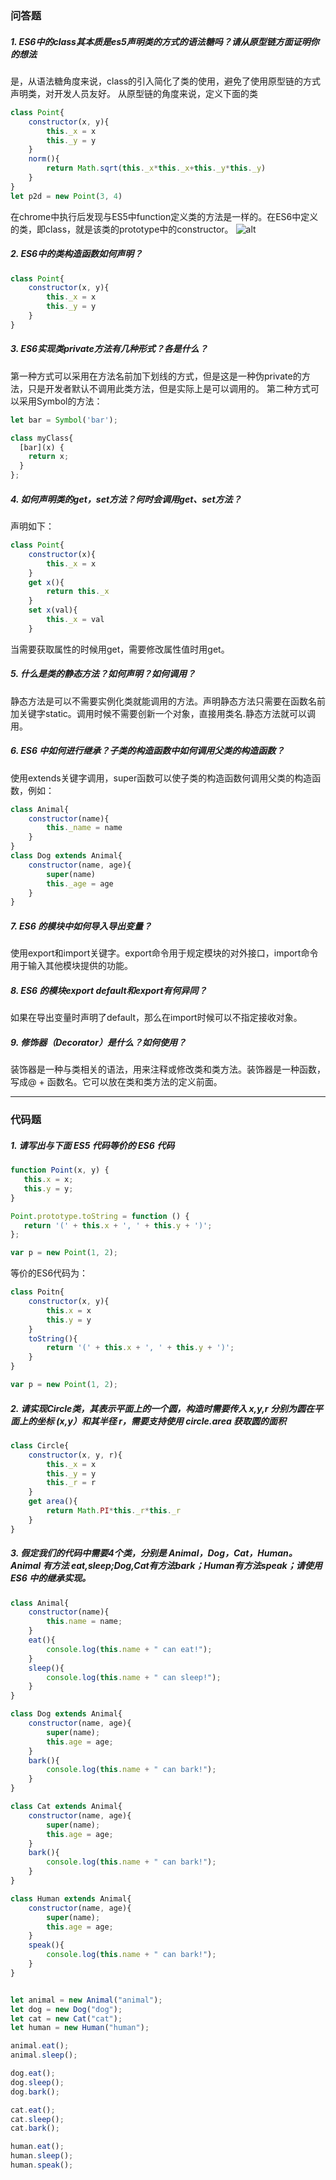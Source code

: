 ### 问答题
##### 1. ES6中的class其本质是es5声明类的方式的语法糖吗？请从原型链方面证明你的想法
是，从语法糖角度来说，class的引入简化了类的使用，避免了使用原型链的方式声明类，对开发人员友好。
从原型链的角度来说，定义下面的类
```javascript
class Point{
    constructor(x, y){
        this._x = x
        this._y = y
    }
    norm(){
        return Math.sqrt(this._x*this._x+this._y*this._y)
    }
}
let p2d = new Point(3, 4)
```
在chrome中执行后发现与ES5中function定义类的方法是一样的。在ES6中定义的类，即class，就是该类的prototype中的constructor。
![alt](./img/1.png)
##### 2. ES6中的类构造函数如何声明？
```javascript
class Point{
    constructor(x, y){
        this._x = x
        this._y = y
    }
}
```
##### 3. ES6实现类private方法有几种形式？各是什么？
第一种方式可以采用在方法名前加下划线的方式，但是这是一种伪private的方法，只是开发者默认不调用此类方法，但是实际上是可以调用的。
第二种方式可以采用Symbol的方法：
```javascript
let bar = Symbol('bar');

class myClass{
  [bar](x) {
    return x;
  }
};
```
##### 4. 如何声明类的get，set方法？何时会调用get、set方法？
声明如下：
```javascript
class Point{
    constructor(x){
        this._x = x
    }
    get x(){
        return this._x
    }
    set x(val){
        this._x = val
    }
```
当需要获取属性的时候用get，需要修改属性值时用get。
##### 5. 什么是类的静态方法？如何声明？如何调用？
静态方法是可以不需要实例化类就能调用的方法。声明静态方法只需要在函数名前加关键字static。调用时候不需要创新一个对象，直接用类名.静态方法就可以调用。
##### 6. ES6 中如何进行继承？子类的构造函数中如何调用父类的构造函数？
使用extends关键字调用，super函数可以使子类的构造函数何调用父类的构造函数，例如：
```javascript
class Animal{
    constructor(name){
        this._name = name
    }
}
class Dog extends Animal{
    constructor(name, age){
        super(name)
        this._age = age
    }
}
```
##### 7. ES6 的模块中如何导入导出变量？
使用export和import关键字。export命令用于规定模块的对外接口，import命令用于输入其他模块提供的功能。
##### 8. ES6 的模块export default和export有何异同？
如果在导出变量时声明了default，那么在import时候可以不指定接收对象。
##### 9. 修饰器（Decorator）是什么？如何使用？
装饰器是一种与类相关的语法，用来注释或修改类和类方法。装饰器是一种函数，写成@ + 函数名。它可以放在类和类方法的定义前面。

---
### 代码题
##### 1. 请写出与下面 ES5 代码等价的 ES6 代码
```javascript
function Point(x, y) {
   this.x = x;
   this.y = y;
}

Point.prototype.toString = function () {
   return '(' + this.x + ', ' + this.y + ')';
};

var p = new Point(1, 2);
```
等价的ES6代码为：
```javascript
class Poitn{
    constructor(x, y){
        this.x = x
        this.y = y
    }
    toString(){
        return '(' + this.x + ', ' + this.y + ')';
    }
}

var p = new Point(1, 2);
```
##### 2. 请实现Circle类，其表示平面上的一个圆，构造时需要传入 x,y,r 分别为圆在平面上的坐标 (x,y）和其半径 r，需要支持使用 circle.area 获取圆的面积
```javascript
class Circle{
    constructor(x, y, r){
        this._x = x
        this._y = y
        this._r = r
    }
    get area(){
        return Math.PI*this._r*this._r
    }   
}
```
##### 3. 假定我们的代码中需要4个类，分别是 Animal，Dog，Cat，Human。Animal 有方法 eat,sleep;Dog,Cat有方法bark；Human有方法speak；请使用 ES6 中的继承实现。
```javascript
class Animal{
    constructor(name){
        this.name = name;
    }
    eat(){
        console.log(this.name + " can eat!");
    }
    sleep(){
        console.log(this.name + " can sleep!");
    }
}

class Dog extends Animal{
    constructor(name, age){
        super(name);
        this.age = age;
    }
    bark(){
        console.log(this.name + " can bark!");
    }
}

class Cat extends Animal{
    constructor(name, age){
        super(name);
        this.age = age;
    }
    bark(){
        console.log(this.name + " can bark!");
    }
}

class Human extends Animal{
    constructor(name, age){
        super(name);
        this.age = age;
    }
    speak(){
        console.log(this.name + " can bark!");
    }
}


let animal = new Animal("animal");
let dog = new Dog("dog");
let cat = new Cat("cat");
let human = new Human("human");

animal.eat();
animal.sleep();

dog.eat();
dog.sleep();
dog.bark();

cat.eat();
cat.sleep();
cat.bark();

human.eat();
human.sleep();
human.speak();
```